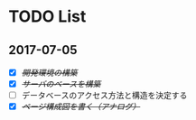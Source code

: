 # TODO List

## 2017-07-05

* [X] ~~*開発環境の構築*~~
* [X] ~~*サーバのベースを構築*~~
* [ ] データベースのアクセス方法と構造を決定する
* [X] ~~*ページ構成図を書く（アナログ）*~~